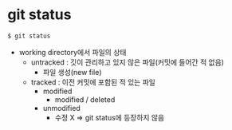 # git status

```bash
$ git status	
```

* working directory에서 파일의 상태
  * untracked : 깃이 관리하고 있지 않은 파일(커밋에 들어간 적 없음)
    * 파일 생성(new file)
  * tracked : 이전 커밋에 포함된 적 있는 파일
    * modified
      * modified / deleted
    * unmodified
      * 수정 X => git status에 등장하지 않음
